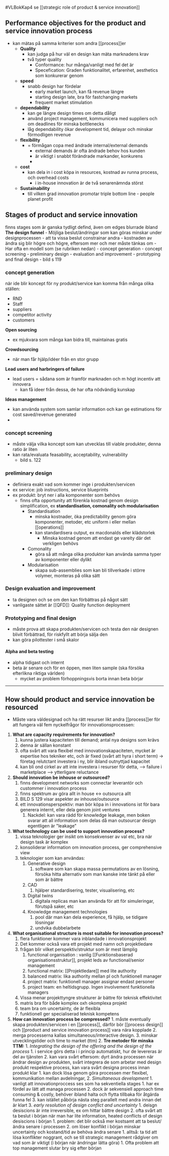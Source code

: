 #VLBokKap4
se [[strategic role of product & service innovation]]

## Performance objectives for the product and service innovation process
- kan mätas på samma kriterier som andra [[process]]er
	- **Quality**
		- kan judga på hur väl en design kan mäta marknadens krav
		- två typer quality
			- Conformance: hur många/vanligt med fel det är 
			- Specefication: Graden funktionalitet, erfarenhet, aesthetics som konkurerar genom
	- **speed**
		- snabb design har fördelar
			- early market launch, kan få revenue längre
			- starting design late, bra för fastchanging markets
			- frequent market stimulation
	- **dependability**
		- kan ge längre design times om detta dåligt
		- använd project management, kommunicera med suppliers och om deadlines för minska bottlenecks
		- låg dependability ökar development tid, delayar och minskar förmodligen revenue
	- **flexibility**
		- = förmågan copa med ändrade internal/external demands
			- external demands är ofta ändrade behov hos kunden
			- är viktigt i snabbt förändrade markander, konkurens
			- 
	- **cost**
		- kan dela in i cost köpa in resources, kostnad av runna process, och overhead costs
			- i in-house innovation är de två senarenämnda störst
	- **Sustainability**
		- till vilken grad innovation promotar triple bottom line - people planet profit

## Stages of product and service innovation
finns stages som är ganska tydligt defind, även om edges blurrade ibland
**The design funnel**
	- Möjliga beslut/ändringar som kan göras minskar under designprocessen
		- att ta vissa beslut constrainar andra
		- kostnaden av ändra sig blir högre och högre, eftersom mer och mer måste tänkas om
	- Har ofta en modell som (se rubriken nedan)
		- concept generation
		- concept screening
		- preliminary design
		- evaluation and improvement
		- prototyping and final design
		- bild s 119

### concept generation
när ide blir koncept för ny produkt/service
kan komma från många olika ställen:
- RND
- Staff
- suppliers
- competitor activity
- customers

**Open sourcing**
- ex mjukvara som många kan bidra till, maintainas gratis

**Crowdsourcing**
- när man får hjälp/idéer från en stor grupp 

**Lead users and harbringers of failure**
- lead users = sådana som är framför marknaden och m högt incentiv att innovera
	- kan få ideer från dessa, de har ofta nödvändig kunskap

**Ideas management**
- kan använda system som samlar information och kan ge estimations för cost saved/revenue generated
- 

### concept screening
- måste välja vilka koncept som kan utvecklas till viable produkter, denna ratio är liten
- kan rata/evaluata feasability, acceptability, vulnerability
	- bild s. 122

### preliminary design
- definiera exakt vad som kommer inge i produkten/servicen
- ex service: job instructions, service blueprints
- ex produkt: bryt ner i alla komponenter som behövs
	- finns ofta opportunity att förenkla kostnad genom design simplification, ex **standardisation, comonality och modularisation**
		- Standardisation
			- minska kostnader, öka predictability genom göra komponenter, metoder, etc uniform i eller mellan [[operations]]
			- kan standardisera output, ex macdonalds eller klädstorlek
				- Minska kostnad genom att endast ge vareity där det verkligen behövs
		- Comonality
			- göra så att många olika produkter kan använda samma typer av komponenter eller dylikt
		- Modularisation
			- skapa sub-assemblies som kan bli tillverkade i större volymer, monteras på olika sätt

### Design evaluation and improvement
- ta designen och se om den kan förbättras på något sätt
- vanligaste sättet är [[QFD]]: Quality function deployment

### Prototyping and final design
- måste prova att skapa produkten/servicen och testa den när designen blivit förbättrad, för riskfyllt att börja sälja den
- kan göra pilottester i små skalor

#### Alpha and beta testing
- alpha tidigast och internt
- beta är senare och för en öppen, men liten sample (ska försöka efterlikna riktiga världen)
	- mycket av problem förhoppningsvis borta innan beta börjar

---

## How should product and service innovation be resourced
- Måste vara väldesignad och ha rätt resurser likt andra [[process]]er för att fungera väl
 fem nyckelfrågor för innovationsprocessen:
1. **What are capacity requirements for innovation?**
	1. kunna justera kapaciteten till demand; antal nya designs som krävs
	2. denna är sällan konstant
	3. ofta svårt att vara flexibel med innovationskapaciteten, mycket är expertise hos tekniker etc, och är fixed (svårt att hyra i short term) -> företag relutctant investera i ny, blir ibland outnyttjad kapacitet
	4. kan bli ond cirkel av att inte investera i resurser för detta, --> failure i marketplace --> ytterligare reluctance 
2. **Should innovation be inhouse or outsourced?**
	1. finns development networks som connectar leverantör och custommer i innovation process
	2. finns spektrum av göra allt in house <-> outsourca allt
	3. BILD S 129 visar aspekter av inhouse/outsource
	4. ett innovationsperspektiv: man bör köpa in i innovations ist för bara generera internt, eller dela genom joint ventures
		1. Nackdel: kan vara rädd för knowledge leakage, men boken svarar att all information som delas då man outsourcar design egentligen är "leakage"
3. **What technology can be used to support innovation process?**
	1. vissa teknologier ger insikt om konsekvenser av val etc, bra när design task är komplex
	2. konsoliderar information om innovation process, ger comprehensive view
	3. teknologier som kan användas:
		1. Generative design
			1. software som kan skapa massa permutations av en lösning, försöka hitta alternativ som man kanske inte tänkt på eller som är bättre
		2. CAD
			1. hjälper standardisering, tester, visualisering, etc
		3. Digital twins
			1. digitala replicas man kan använda för att för simuleringar, förutspå saker, etc
		4. Knowledge management technologies
			1. pool där man kan dela experience, få hjälp, se tidigare lösningar
			2. undvika dubbelarbete
4. **What organisational structure is most suitable for innovation process?**
	1. flera funktioner kommer vara inblandade i innovationsprojekt
	2. Det kommer också vara ett projekt med namn och projektledare
	3. frågan blir vilket perspektiv/struktur som är mest lämplig
		1. functional organisation : vanlig [[Funktionsbaserad organisationsstruktur]], projekt leds av functional/senior management 
		2. functional matrix: [[Projektledare]] med lite authority
		3. balanced matrix: lika authority mellan pl och funktionell manager
		4. project matrix: funktionell manager assignar endast personer
		5. project team: en heltidsgrupp. Ingen involvement funktionella managers
	4. Vissa menar projekttyngre strukturer är bättre för teknisk effektivitet
	5. matris bra för både komplex oxh okomplexa projekt
	6. team bra om uncertainty, de är flexibla
	7. funktionell ger specialiserad teknisk kompetens
5. **How can innovation process be compressed?**
		1. måste eventually skapa produkten/servicen i en [[process]], därför bör [[process design]] och [[product and service innovation process]] vara nära kopplade
		2. merga processerna kallas simultaneous/interactive design.
		3. minskar utvecklingstider och time to market (ttm)
	2. **Tre metoder för minska TTM:**
		1. *Integrating the design of the offering and the design of the process*
			1. i service görs detta i i princip automatiskt, hur de levereras är del av tjänsten
			2. kan vara svårt eftersom: dyrt ändra processen när ändrar design av produkten, svårt integrera de som arbetar med design produkt respektive process, kan vara svårt designa process innan produkt klar
				1. kan dock lösa genom göra processen mer flexibel, kommunikation mellan avdelningar,
		2. *Simultaneous development*
			1. vanligt att innovationproccess ses som ha sekventiella stages
				1. har ex fördel av lätt att managa processen
				2. dock är sekvensiell approach time consuming & costly, behöver ibland halta och flytta tillbaka för åtgärda funna fel
				3. kan istället påbörja nästa steg parallelt med andra innan det är klart
		3. *early resolution of design conflict and uncertainty*
			1. deisgn desiscions är inte irreversible, ex om hittar bättre design
			2. ofta svårt att ta beslut i början när man har lite information, heated conflicts of design desiscions i början
				1. problem: det blir också mer kostsamt att ta beslut/ändra senare i processen
				2. om löser konflikt i början minskar uncertainty och kostand/tid av behöva ändra senare
					1. alltså: ta tid att lösa konflikter noggrant, och se till strategic management rådgiver om vad som är viktigt (i början när ändringar lätta göra)
						1. Ofta problem att top management slutar bry sig efter början
